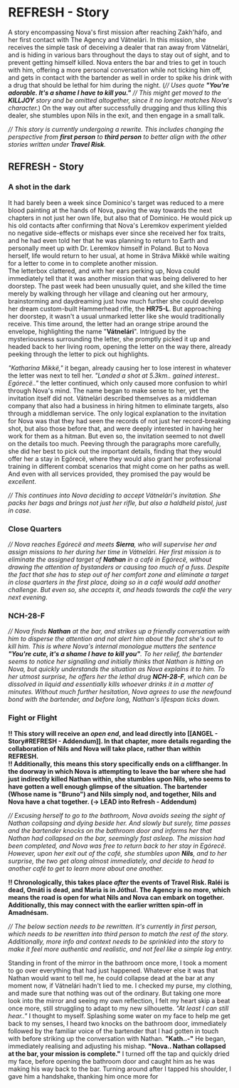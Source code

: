 # REFRESH - Story
A story encompassing Nova's first mission after reaching Zakh'háfo, and her first contact with The Agency and Vátnelári. In this mission, she receives the simple task of deceiving a dealer that ran away from Vátnelári, and is hiding in various bars throughout the days to stay out of sight, and to prevent getting himself killed. Nova enters the bar and tries to get in touch with him, offering a more personal conversation while not ticking him off, and gets in contact with the bartender as well in order to spike his drink with a drug that should be lethal for him during the night. (*// Uses quote **"You're adorable. It's a shame I have to kill you."** // This might get moved to the **KILLJOY** story and be omitted altogether, since it no longer matches Nova's character.*) On the way out after successfully drugging and thus killing this dealer, she stumbles upon Nils in the exit, and then engage in a small talk.

*// This story is currently undergoing a rewrite. This includes changing the perspective from **first person** to **third person** to better align with the other stories written under **Travel Risk**.*

## REFRESH - Story
### A shot in the dark
It had barely been a week since Dominico's target was reduced to a mere blood painting at the hands of Nova, paving the way towards the next chapters in not just her own life, but also that of Dominico. He would pick up his old contacts after confirming that Nova's Leremkov experiment yielded no negative side-effects or mishaps ever since she received her fox traits, and he had even told her that he was planning to return to Earth and personally meet up with Dr. Leremkov himself in Poland. But to Nova herself, life would return to her usual, at home in Stráva Mikkë while waiting for a letter to come in to complete another mission. \
The letterbox clattered, and with her ears perking up, Nova could immediately tell that it was another mission that was being delivered to her doorstep. The past week had been unusually quiet, and she killed the time merely by walking through her village and cleaning out her armoury, brainstorming and daydreaming just how much further she could develop her dream custom-built Hammerhead rifle, the **HR75-L**. But approaching her doorstep, it wasn't a usual unmarked letter like she would traditionally receive. This time around, the letter had an orange stripe around the envelope, highlighting the name "**Vátnelári**". Intrigued by the mysteriousness surrounding the letter, she promptly picked it up and headed back to her living room, opening the letter on the way there, already peeking through the letter to pick out highlights. 

*"Katharina Mikkë,"* it began, already causing her to lose interest in whatever the letter was next to tell her. *"Landed a shot at 5.3km.. gained interest.. Egórecë.."* the letter continued, which only caused more confusion to whirl through Nova's mind. The name began to make sense to her, yet the invitation itself did not. Vátnelári described themselves as a middleman company that also had a business in hiring hitmen to eliminate targets, also through a middleman service. The only logical explanation to the invitation for Nova was that they had seen the records of not just her record-breaking shot, but also those before that, and were deeply interested in having her work for them as a hitman. But even so, the invitation seemed to not dwell on the details too much. Peeving through the paragraphs more carefully, she did her best to pick out the important details, finding that they would offer her a stay in Egórecë, where they would also grant her professional training in different combat scenarios that might come on her paths as well. And even with all services provided, they promised the pay would be *excellent*.

*// This continues into Nova deciding to accept Vátnelári's invitation. She packs her bags and brings not just her rifle, but also a haldheld pistol, just in case.*

### Close Quarters
*// Nova reaches Egórecë and meets **Sierra**, who will supervise her and assign missions to her during her time in Vátnelári. Her first mission is to eliminate the assigned target of **Nathan** in a café in Egórecë, without drawing the attention of bystanders or causing too much of a fuss. Despite the fact that she has to step out of her comfort zone and eliminate a target in close quarters in the first place, doing so in a café would add another challenge. But even so, she accepts it, and heads towards the café the very next evening.*
### NCH-28-F
*// Nova finds **Nathan** at the bar, and strikes up a friendly conversation with him to disperse the attention and not alert him about the fact she's out to kill him. This is where Nova's internal monologue mutters the sentence **"You're cute, it's a shame I have to kill you"**. To her relief, the bartender seems to notice her signalling and initially thinks that Nathan is hitting on Nova, but quickly understands the situation as Nova explains it to him. To her utmost surprise, he offers her the lethal drug **NCH-28-F**, which can be dissolved in liquid and essentially kills whoever drinks it in a matter of minutes. Without much further hesitation, Nova agrees to use the newfound bond with the bartender, and before long, Nathan's lifespan ticks down.*
### Fight or Flight
**!! This story will receive an *open end*, and lead directly into [[ANGEL - Story#REFRESH - Addendum]]. In that chapter, more details regarding the collaboration of Nils and Nova will take place, rather than within REFRESH.** \
**!! Additionally, this means this story specifically ends on a cliffhanger. In the doorway in which Nova is attempting to leave the bar where she had just indirectly killed Nathan within, she stumbles upon Nils, who seems to have gotten a well enough glimpse of the situation. The bartender (Whose name is "Bruno") and Nils simply nod, and together, Nils and Nova have a chat together. (-> LEAD into Refresh - Addendum)**

*// Excusing herself to go to the bathroom, Nova avoids seeing the sight of Nathan collapsing and dying beside her. And slowly but surely, time passes and the bartender knocks on the bathroom door and informs her that Nathan had collapsed on the bar, seemingly fast asleep. The mission had been completed, and Nova was free to return back to her stay in Egórecë. However, upon her exit out of the café, she stumbles upon **Nils**, and to her surprise, the two get along almost immediately, and decide to head to another café to get to learn more about one another.*

**!! Chronologically, this takes place *after* the events of Travel Risk. Raléi is dead, Omáti is dead, and Maria is in Jóthul. The Agency is no more, which means the road is open for what Nils and Nova can embark on together. Additionally, this may connect with the earlier written spin-off in Amadnésam.**

*// The below section needs to be rewritten. It's currently in first person, which needs to be rewritten into third person to match the rest of the story. Additionally, more info and context needs to be sprinkled into the story to make it feel more authentic and realistic, and not feel like a simple log entry.*

Standing in front of the mirror in the bathroom once more, I took a moment to go over everything that had just happened. Whatever else it was that Nathan would want to tell me, he could collapse dead at the bar at any moment now, if Vátnelári hadn't lied to me. I checked my purse, my clothing, and made sure that nothing was out of the ordinary. But taking one more look into the mirror and seeing my own reflection, I felt my heart skip a beat once more, still struggling to adapt to my new silhouette. *"At least I can still hear.."* I thought to myself. Splashing some water on my face to help me get back to my senses, I heard two knocks on the bathroom door, immediately followed by the familiar voice of the bartender that I had gotten in touch with before striking up the conversation with Nathan. **"Kath..-"** He began, immediately realising and adjusting his mishap. **"Nova.. Nathan collapsed at the bar, your mission is complete."** I turned off the tap and quickly dried my face, before opening the bathroom door and caught him as he was making his way back to the bar. Turning around after I tapped his shoulder, I gave him a handshake, thanking him once more for